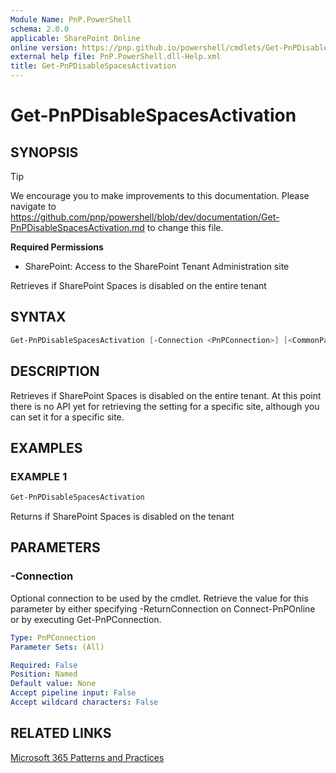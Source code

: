 ```yaml
---
Module Name: PnP.PowerShell
schema: 2.0.0
applicable: SharePoint Online
online version: https://pnp.github.io/powershell/cmdlets/Get-PnPDisableSpacesActivation.html
external help file: PnP.PowerShell.dll-Help.xml
title: Get-PnPDisableSpacesActivation
---
```

  
# Get-PnPDisableSpacesActivation

## SYNOPSIS

> [!TIP]
> We encourage you to make improvements to this documentation. Please navigate to https://github.com/pnp/powershell/blob/dev/documentation/Get-PnPDisableSpacesActivation.md to change this file.


**Required Permissions**

* SharePoint: Access to the SharePoint Tenant Administration site

Retrieves if SharePoint Spaces is disabled on the entire tenant

## SYNTAX

```powershell
Get-PnPDisableSpacesActivation [-Connection <PnPConnection>] [<CommonParameters>]
```

## DESCRIPTION

Retrieves if SharePoint Spaces is disabled on the entire tenant. At this point there is no API yet for retrieving the setting for a specific site, although you can set it for a specific site.

## EXAMPLES

### EXAMPLE 1
```powershell
Get-PnPDisableSpacesActivation
```

Returns if SharePoint Spaces is disabled on the tenant

## PARAMETERS

### -Connection
Optional connection to be used by the cmdlet. Retrieve the value for this parameter by either specifying -ReturnConnection on Connect-PnPOnline or by executing Get-PnPConnection.

```yaml
Type: PnPConnection
Parameter Sets: (All)

Required: False
Position: Named
Default value: None
Accept pipeline input: False
Accept wildcard characters: False
```

## RELATED LINKS

[Microsoft 365 Patterns and Practices](https://aka.ms/m365pnp)


